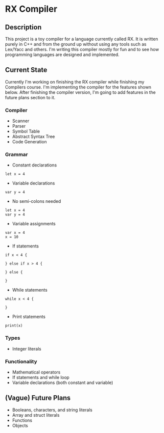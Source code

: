 # RX Compiler

## Description

This project is a toy compiler for a language currently called RX. It is written purely in C++ and from the ground up without using any tools such as Lex/Yacc and others. I'm writing this compiler mostly for fun and to see how programming languages are designed and implemented.

## Current State

Currently I'm working on finishing the RX compiler while finishing my Compilers course. I'm implementing the compiler for the features shown below. After finishing the compiler version, I'm going to add features in the future plans section to it.


### Compiler
- Scanner
- Parser
- Symbol Table
- Abstract Syntax Tree
- Code Generation

### Grammar

- Constant declarations 

``` 
let x = 4
```

- Variable declarations

```
var y = 4
```

- No semi-colons needed

```
let x = 4
var y = 4
```

- Variable assignments

```
var x = 4
x = 10
```

- If statements

```
if x < 4 {

} else if x > 4 {

} else {

}
```

- While statements

```
while x < 4 {
	
}
```

- Print statements

```
print(x)
```


### Types

- Integer literals

### Functionality

- Mathematical operators
- If statements and while loop
- Variable declarations (both constant and variable)


## (Vague) Future Plans

- Booleans, characters, and string literals
- Array and struct literals
- Functions
- Objects
